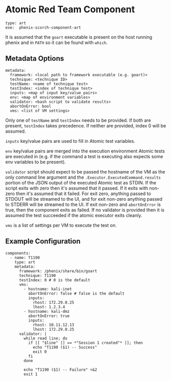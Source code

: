 # Atomic Red Team Component

```
type: art
exe:  phenix-scorch-component-art
```

It is assumed that the `goart` executable is present on the host running phenix
and in `PATH` so it can be found with `which`.

## Metadata Options

```
metadata:
  framework: <local path to framework executable (e.g. goart)>
  technique: <technique ID>
  testName: <name of technique test>
  testIndex: <index of technique test>
  inputs: <map of input key/value pairs>
  env: <map of environment variables>
  validator: <bash script to validate results>
  abortOnError: bool
  vms: <list of VM settings>
```

Only one of `testName` and `testIndex` needs to be provided. If both are
present, `testIndex` takes precedence. If neither are provided, index 0 will be
assumed.

`inputs` key/value pairs are used to fill in Atomic test variables.

`env` key/value pairs are merged into the execution environment Atomic tests are
executed in (e.g. if the command a test is executing also expects some env
variables to be present).

`validator` script should expect to be passed the hostname of the VM as the only
command line argument and the `.Executor.ExecutedCommand.results` portion of the
JSON output of the executed Atomic test as STDIN. If the script exits with zero
then it's assumed that it passed. If it exits with non-zero then it's assumed
that it failed. For exit zero, anything passed to STDOUT will be streamed to the
UI, and for exit non-zero anything passed to STDERR will be streamed to the UI.
If exit non-zero and `abortOnError` is true, then the component exits as failed.
If no validator is provided then it is assumed the test succeeded if the atomic
executor exits cleanly.

`vms` is a list of settings per VM to execute the test on.

## Example Configuration

```
components:
  - name: T1190
    type: art
    metadata:
      framework: /phenix/share/bin/goart
      technique: T1190
      testIndex: 0 # 0 is the default
      vms:
        - hostname: kali-inet
          abortOnError: false # false is the default
          inputs:
            rhost: 172.29.0.25
            lhost: 1.2.3.4
        - hostname: kali-dmz
          abortOnError: true
          inputs:
            rhost: 10.11.12.13
            lhost: 172.29.0.25
      validator: |
        while read line; do
          if [[ "$line" ]] == *"Session 1 created"* ]]; then
            echo "T1190 ($1) -- Success"
            exit 0
          fi
        done

        echo "T1190 ($1) -- Failure" >&2
        exit 1
```
